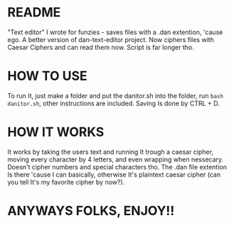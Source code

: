 # README 

"Text editor" I wrote for funzies - saves files with a .dan extention, 'cause ego. A better version of dan-text-editor project. Now ciphers files with Caesar Ciphers and can read them now. Script is far longer tho.

# HOW TO USE

To run It, just make a folder and put the danitor.sh into the folder, run `bash danitor.sh`, other instructions are included. Saving Is done by CTRL + D.

# HOW IT WORKS

It works by taking the users text and running It trough a caesar cipher, moving every character by 4 letters, and even wrapping when nessecary.
Doesn't cipher numbers and special characters tho.
The .dan file extention Is there 'cause I can basically, otherwise It's plaintext caesar cipher (can you tell It's my favorite cipher by now?).

# ANYWAYS FOLKS, ENJOY!!

